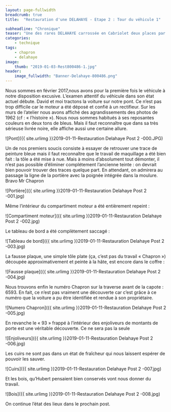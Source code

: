 ```yaml
---
layout: page-fullwidth
breadcrumb: true
title:  "Restauration d'une DELAHAYE - Etape 2 : Tour du véhicule 1"

subheadline: "Chronique" 
teaser: "Une des rares DELAHAYE carrossée en Cabriolet deux places par Henri Chapron"
categories:
    - technique
tags:
    - chapron
    - delahaye
image:
    thumb: "2019-01-03-Rest800486-1.jpg"
header:
    image_fullwidth: "Banner-Delahaye-800486.png"
---
```


Nous sommes en février 2017,nous avons pour la première fois le véhicule à notre disposition excusive. L’examen attentif du véhicule dans son état actuel débute. David et moi tractons la voiture sur notre pont. Ce n’est pas trop difficile car le moteur a été déposé et confié à un rectifieur.
Sur les murs de l’atelier nous avons affiché des agrandissements des photos de 1962 (cf : « l’histoire »). Nous nous sommes habitués à ses reposantes couleurs en deux tons de bleus. Mais il faut reconnaître que dans sa très sérieuse livrée noire, elle affiche aussi une certaine allure.

![Pont]({{ site.urlimg }}2019-01-11-Restauration Delahaye Post 2 -000.JPG)  

Un de nos premiers soucis consiste à essayer de retrouver une trace de peinture bleue mais il faut reconnaître que le travail de maquillage a été bien fait : la tôle a été mise à nue. Mais à moins d’absolument tout démonter, il n’est pas possible d’éliminer complétement l’ancienne teinte : on devrait bien pouvoir trouver des traces quelque part. 
En attendant, on admirera au passage la ligne de la portière avec la poignée intégrée dans la moulure. Bravo Mr Chapron

![Portière]({{ site.urlimg }}2019-01-11-Restauration Delahaye Post 2 -001.jpg)  

Même l’intérieur du compartiment moteur a été entièrement repeint :

![Compartiment moteur]({{ site.urlimg }}2019-01-11-Restauration Delahaye Post 2 -002.jpg)  

Le tableau de bord a été complètement saccagé :

![Tableau de bord]({{ site.urlimg }}2019-01-11-Restauration Delahaye Post 2 -003.jpg)  

La fausse plaque, une simple tôle plate (ça, c’est pas du travail « Chapron ») découpée approximativement et peinte à la hâte, est encore dans le coffre :

![Fausse plaque]({{ site.urlimg }}2019-01-11-Restauration Delahaye Post 2 -004.jpg)  

Nous trouvons enfin le numéro Chapron sur la traverse avant de la capote : 6593. En fait, ce n’est pas vraiment une découverte car c’est grâce à ce numéro que la voiture a pu être identifiée et rendue à son propriétaire.

![Numero Chapron]({{ site.urlimg }}2019-01-11-Restauration Delahaye Post 2 -005.jpg)  

En revanche le « 93 » frappé à l’intérieur des enjoliveurs de montants de porte est une véritable découverte. Ce ne sera pas la seule

![Enjoliveurs]({{ site.urlimg }}2019-01-11-Restauration Delahaye Post 2 -006.jpg)  

Les cuirs ne sont pas dans un état de fraîcheur qui nous laissent espérer de pouvoir les sauver.

![Cuirs]({{ site.urlimg }}2019-01-11-Restauration Delahaye Post 2 -007.jpg)  

Et les bois, qu’Hubert pensaient bien conservés vont nous donner du travail.

![Bois]({{ site.urlimg }}2019-01-11-Restauration Delahaye Post 2 -008.jpg)  

On continue l’état des lieux dans le prochain post. 

